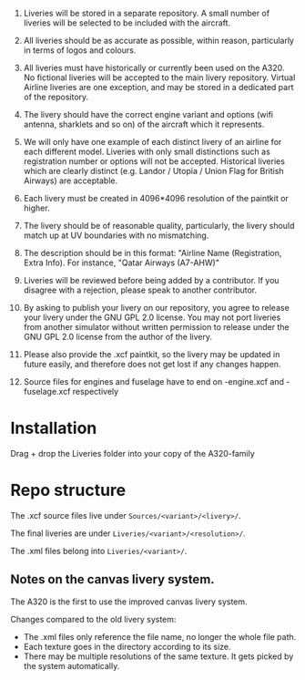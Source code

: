 1. Liveries will be stored in a separate repository. A small number of liveries will be selected to be included with the aircraft.

2. All liveries should be as accurate as possible, within reason, particularly in terms of logos and colours.

3. All liveries must have historically or currently been used on the A320. No fictional liveries will be accepted to the main livery repository. Virtual Airline liveries are one exception, and may be stored in a dedicated part of the repository.

4. The livery should have the correct engine variant and options (wifi antenna, sharklets and so on) of the aircraft which it represents.

5. We will only have one example of each distinct livery of an airline for each different model. Liveries with only small distinctions such as registration number or options will not be accepted. Historical liveries which are clearly distinct (e.g. Landor / Utopia / Union Flag for British Airways) are acceptable.

6. Each livery must be created in 4096*4096 resolution of the paintkit or higher.

7. The livery should be of reasonable quality, particularly, the livery should match up at UV boundaries with no mismatching.

8. The description should be in this format: "Airline Name (Registration, Extra Info). For instance, "Qatar Airways (A7-AHW)"

9. Liveries will be reviewed before being added by a contributor. If you disagree with a rejection, please speak to another contributor. 
10. By asking to publish your livery on our repository, you agree to release your livery under the GNU GPL 2.0 license. You may not port liveries from another simulator without written permission to release under the GNU GPL 2.0 license from the author of the livery.

11. Please also provide the .xcf paintkit, so the livery may be updated in future easily, and therefore does not get lost if any changes happen. 

12. Source files for engines and fuselage have to end on -engine.xcf and -fuselage.xcf respectively


# Installation 
Drag + drop the Liveries folder into your copy of the A320-family

# Repo structure
The .xcf source files live under `Sources/<variant>/<livery>/`.

The final liveries are under `Liveries/<variant>/<resolution>/`.

The .xml files belong into `Liveries/<variant>/`.

## Notes on the canvas livery system.

The A320 is the first to use the improved canvas livery system.

Changes compared to the old livery system:
* The .xml files only reference the file name, no longer the whole file path.
* Each texture goes in the directory according to its size.
* There may be multiple resolutions of the same texture. It gets picked by the system automatically.

